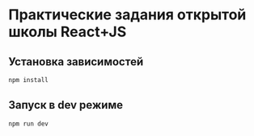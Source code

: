 # Практические задания открытой школы React+JS

## Установка зависимостей

```bash
npm install
```

## Запуск в dev режиме

```bash
npm run dev
```
